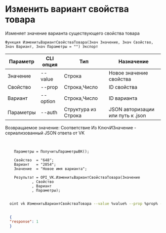 ﻿---
sidebar_position: 6
---

# Изменить вариант свойства товара
 Изменяет значение варианта существующего свойства товара



`Функция ИзменитьВариантСвойстваТовара(Знач Значение, Знач Свойство, Знач Вариант, Знач Параметры = "") Экспорт`

  | Параметр | CLI опция | Тип | Назначение |
  |-|-|-|-|
  | Значение | --value | Строка | Новое значение свойства |
  | Свойство | --prop | Строка,Число | ID свойства |
  | Вариант | --option | Строка,Число | ID варианта |
  | Параметры | --auth | Структура из Строка | JSON авторизации или путь к .json |

  
  Возвращаемое значение:   Соответствие Из КлючИЗначение - сериализованный JSON ответа от VK

<br/>




```bsl title="Пример кода"
    Параметры = ПолучитьПараметрыВК();

    Свойство  = "648";
    Вариант   = "2054";
    Значение  = "Новое имя варианта";

    Результат = OPI_VK.ИзменитьВариантСвойстваТовара(Значение
            , Свойство
            , Вариант
            , Параметры);
```



```sh title="Пример команды CLI"
    
  oint vk ИзменитьВариантСвойстваТовара --value %value% --prop %prop% --option %option% --auth %auth%

```

```json title="Результат"
  
  {
  "response": 1
  }
  

```

